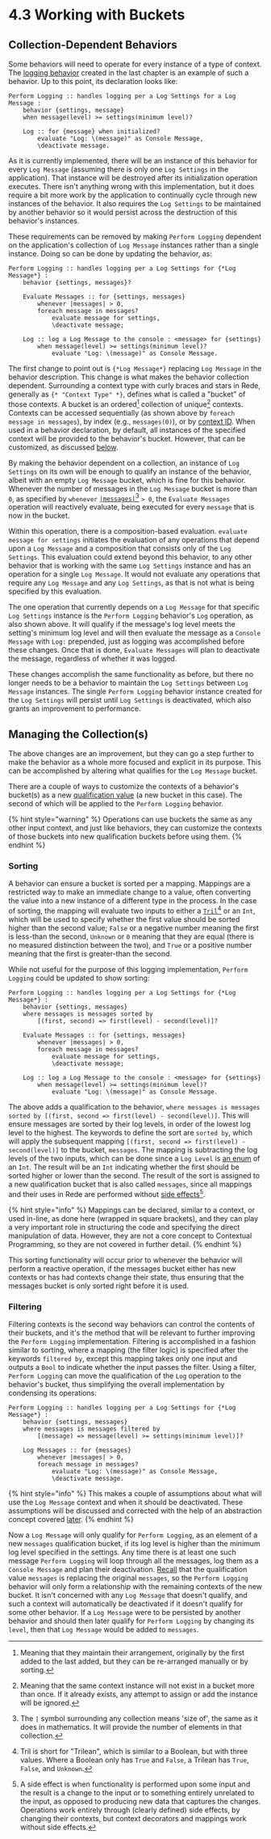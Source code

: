 # 4.3  Working with Buckets

## Collection-Dependent Behaviors

Some behaviors will need to operate for every instance of a type of context. The [logging behavior](4.2-from-when-to-whenever.md#logging) created in the last chapter is an example of such a behavior. Up to this point, its declaration looks like:

```
Perform Logging :: handles logging per a Log Settings for a Log Message : 
    behavior {settings, message}
    when message(level) >= settings(minimum level)?
    
    Log :: for {message} when initialized?
        evaluate "Log: \(message)" as Console Message,
        \deactivate message.
```

As it is currently implemented, there will be an instance of this behavior for every `Log Message` (assuming there is only one `Log Settings` in the application). That instance will be destroyed after its initialization operation executes. There isn't anything wrong with this implementation, but it does require a bit more work by the application to continually cycle through new instances of the behavior. It also requires the `Log Settings` to be maintained by another behavior so it would persist across the destruction of this behavior's instances.

These requirements can be removed by making `Perform Logging` dependent on the application's collection of `Log Message` instances rather than a single instance. Doing so can be done by updating the behavior, as:

```
Perform Logging :: handles logging per a Log Settings for {*Log Message*} : 
    behavior {settings, messages}?
    
    Evaluate Messages :: for {settings, messages}
        whenever |messages| > 0,
        foreach message in messages?
            evaluate message for settings,
            \deactivate message;
    
    Log :: log a Log Message to the console : <message> for {settings}
        when message(level) >= settings(minimum level)?
            evaluate "Log: \(message)" as Console Message.
```

The first change to point out is `{*Log Message*}` replacing `Log Message` in the behavior description. This change is what makes the behavior collection dependent. Surrounding a context type with curly braces and stars in Rede, generally as `{* "Context Type" *}`, defines what is called a "bucket" of those contexts. A bucket is an ordered[^1] collection of unique[^2] contexts. Contexts can be accessed sequentially (as shown above by `foreach message in messages`), by index (e.g., `messages(0)`), or by [context ID](../chapter-6-abstracting-contexts/6.2-context-identifiers.md). When used in a behavior declaration, by default, all instances of the specified context will be provided to the behavior's bucket. However, that can be customized, as discussed [below](4.3-working-with-buckets.md#managing-the-collection-s).

By making the behavior dependent on a collection, an instance of `Log Settings` on its own will be enough to qualify an instance of the behavior, albeit with an empty `Log Message` bucket, which is fine for this behavior. Whenever the number of messages in the `Log Message` bucket is more than `0`, as specified by `whenever` [`|messages|`](#user-content-fn-3)[^3] `> 0`, the `Evaluate Messages` operation will reactively evaluate, being executed for every `message` that is now in the bucket.

Within this operation, there is a composition-based evaluation. `evaluate message for settings` initiates the evaluation of any operations that depend upon a `Log Message` and a composition that consists only of the `Log Settings`. This evaluation could extend beyond this behavior, to any other behavior that is working with the same `Log Settings` instance and has an operation for a single `Log Message`. It would not evaluate any operations that require any `Log Message` and any `Log Settings`, as that is not what is being specified by this evaluation.

The one operation that currently depends on a `Log Message` for that specific `Log Settings` instance is the `Perform Logging` behavior's `Log` operation, as also shown above. It will qualify if the message's log level meets the setting's minimum log level and will then evaluate the message as a `Console Message` with `Log:` prepended, just as logging was accomplished before these changes. Once that is done, `Evaluate Messages` will plan to deactivate the message, regardless of whether it was logged.

These changes accomplish the same functionality as before, but there no longer needs to be a behavior to maintain the `Log Settings` between `Log Message` instances. The single `Perform Logging` behavior instance created for the `Log Settings` will persist until `Log Settings` is deactivated, which also grants an improvement to performance.



## Managing the Collection(s)

The above changes are an improvement, but they can go a step further to make the behavior as a whole more focused and explicit in its purpose. This can be accomplished by altering what qualifies for the `Log Message` bucket.

There are a couple of ways to customize the contexts of a behavior's bucket(s) as a new [qualification value](../chapter-3-evaluating-with-operations/3.2-expanding-on-when.md#qualification-values) (a new bucket in this case). The second of which will be applied to the `Perform Logging` behavior.

{% hint style="warning" %}
Operations can use buckets the same as any other input context, and just like behaviors, they can customize the contexts of those buckets into new qualification buckets before using them.
{% endhint %}

### Sorting

A behavior can ensure a bucket is sorted per a mapping. Mappings are a restricted way to make an immediate change to a value, often converting the value into a new instance of a different type in the process. In the case of sorting, the mapping will evaluate two inputs to either a [`Tril`](#user-content-fn-4)[^4] or an `Int`, which will be used to specify whether the first value should be sorted higher than the second value; `False` or a negative number meaning the first is less-than the second, `Unknown` or `0` meaning that they are equal (there is no measured distinction between the two), and `True` or a positive number meaning that the first is greater-than the second.

While not useful for the purpose of this logging implementation, `Perform Logging` could be updated to show sorting:

```
Perform Logging :: handles logging per a Log Settings for {*Log Message*} : 
    behavior {settings, messages}
    where messages is messages sorted by
        [(first, second) => first(level) - second(level)]?
    
    Evaluate Messages :: for {settings, messages}
        whenever |messages| > 0,
        foreach message in messages?
            evaluate message for settings,
            \deactivate message;
    
    Log :: log a Log Message to the console : <message> for {settings}
        when message(level) >= settings(minimum level)?
            evaluate "Log: \(message)" as Console Message.
```

The above adds a qualification to the behavior, `where messages is messages sorted by [(first, second => first(level) - second(level)]`. This will ensure messages are sorted by their log levels, in order of the lowest log level to the highest. The keywords to define the sort are `sorted by`, which will apply the subsequent mapping `[(first, second => first(level) - second(level)]` to the bucket, `messages`. The mapping is subtracting the log levels of the two inputs, which can be done since a `Log Level` is [an enum](4.2-from-when-to-whenever.md#conditional-behavior) of an `Int`. The result will be an `Int` indicating whether the first should be sorted higher or lower than the second. The result of the sort is assigned to a new qualification bucket that is also called `messages`, since all mappings and their uses in Rede are performed without [side effects](#user-content-fn-5)[^5].

{% hint style="info" %}
Mappings can be declared, similar to a context, or used in-line, as done here (wrapped in square brackets), and they can play a very important role in structuring the code and specifying the direct manipulation of data. However, they are not a core concept to Contextual Programming, so they are not covered in further detail.
{% endhint %}

This sorting functionality will occur prior to whenever the behavior will perform a reactive operation, if the messages bucket either has new contexts or has had contexts change their state, thus ensuring that the messages bucket is only sorted right before it is used.

### Filtering

Filtering contexts is the second way behaviors can control the contents of their buckets, and it's the method that will be relevant to further improving the `Perform Logging` implementation. Filtering is accomplished in a fashion similar to sorting, where a mapping (the filter logic) is specified after the keywords `filtered by`, except this mapping takes only one input and outputs a `Bool` to indicate whether the input passes the filter. Using a filter, `Perform Logging` can move the qualification of the `Log` operation to the behavior's bucket, thus simplifying the overall implementation by condensing its operations:

```
Perform Logging :: handles logging per a Log Settings for {*Log Message*} : 
    behavior {settings, messages}
    where messages is messages filtered by
        [(message) => message(level) >= settings(minimum level)]?
    
    Log Messages :: for {messages}
        whenever |messages| > 0,
        foreach message in messages?
            evaluate "Log: \(message)" as Console Message,
            \deactivate message.
```

{% hint style="info" %}
This makes a couple of assumptions about what will use the `Log Message` context and when it should be deactivated. These assumptions will be discussed and corrected with the help of an abstraction concept covered [later](../chapter-6-abstracting-contexts/6.1-contracts.md).
{% endhint %}

Now a `Log Message` will only qualify for `Perform Logging`, as an element of a new `messages` qualification bucket, if its log level is higher than the minimum log level specified in the settings. Any time there is at least one such message `Perform Logging` will loop through all the messages, log them as a `Console Message` and plan their deactivation. [Recall](../chapter-3-evaluating-with-operations/3.2-expanding-on-when.md#qualification-values) that the qualification value `messages` is replacing the original `messages`, so the `Perform Logging` behavior will only form a relationship with the remaining contexts of the new bucket. It isn't concerned with any `Log Message` that doesn't qualify, and such a context will automatically be deactivated if it doesn't qualify for some other behavior. If a `Log Message` were to be persisted by another behavior and should then later qualify for `Perform Logging` by changing its `level`, then that `Log Message` would be added to `messages`.

[^1]: Meaning that they maintain their arrangement, originally by the first added to the last added, but they can be re-arranged manually or by sorting.

[^2]: Meaning that the same context instance will not exist in a bucket more than once. If it already exists, any attempt to assign or add the instance will be ignored.

[^3]: The `|` symbol surrounding any collection means 'size of', the same as it does in mathematics. It will provide the number of elements in that collection.

[^4]: Tril is short for "Trilean", which is similar to a Boolean, but with three values. Where a Boolean only has `True` and `False`, a Trilean has `True`, `False`,  and `Unknown`.

[^5]: A side effect is when functionality is performed upon some input and the result is a change to the input or to something entirely unrelated to the input, as opposed to producing new data that captures the changes. Operations work entirely through (clearly defined) side effects, by changing their contexts, but context decorators and mappings work without side effects.

